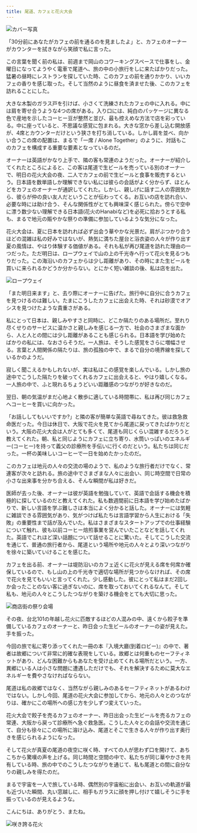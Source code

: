 ```yaml
---
title: 尾道、カフェと花火大会
---
```


![カバー写真](./cover_onomichi-cafe-fireworks.jpg)

「30分前にあなたがカフェの前を通るのを見ましたよ」と、カフェのオーナーがカウンターを拭きながら笑顔で私に言った。

この言葉を聞く前の私は、前週まで岡山のコワーキングスペースで仕事をし、金曜日になってようやく電車で尾道へ、旅の中の小旅行をしに来たばかりだった。猛暑の昼時にレストランを探していた時、このカフェの前を通りかかり、いいカフェの香りを感じ取った。そして当然のように昼食を済ませた後、このカフェを訪れることにした。

大きな木製のガラス戸を引けば、小さくて洗練されたカフェの中に入れる。中には肩を寄せ合うような4つの席がある。入り口には、純白のパッケージに異なる色で産地を示したコーヒー豆が整然と並び、最も控えめな方法で店を彩っている。中に座っていると、不思議な感覚に包まれる。大きな窓から差し込む開放感が、4席とカウンターだけという狭さを打ち消している。しかし肩を並べ、向かい合うこの席の配置は、まるで「一席 / Alone Together」のように、対話もこのカフェを構成する重要な要素となっているのだ。

オーナーは英語がかなり上手で、隣の客も常連のようだった。オーナーが紹介してくれたところによると、この客は尾道で生ビールを売っている別のオーナーで、明日の花火大会の夜、二人でカフェの前で生ビールと食事を販売するという。日本語を数単語しか理解できない私には彼らの会話がよく分からず、ほとんどをカフェのオーナーが通訳してくれた。しかし、親しげに話す二人の雰囲気から、彼らが仲の良い友人だということが伝わってくる。お互いの店を訪れ合い、必要な時には助け合う、そんな関係性がとても興味深く感じられた。傍らで空中に漂う数少ない理解できる日本語(花火のHanabiなど)を必死に拾おうとする私も、まるで地元の賑やかな祭りの準備に参加しているような気分になった。

花火大会は、夏に日本を訪れれば必ず出会う華やかな光景だ。肩がぶつかり合うほどの混雑は私の好みではないが、熱気に満ちた屋台と浴衣姿の人々が作り出す夏の風情は、やはり体験する価値がある。それも私が再び尾道を訪れた理由の一つだった。ただ明日は、ロープウェイで山の上の千光寺へ行って花火を見るつもりだった。この海沿いのカフェからは少し距離があり、その時にまた生ビールを買いに来られるかどうか分からない。とにかく短い雑談の後、私は店を出た。

![ロープウェイ](./cable-car.jpg)

「また明日来ます」と、去り際にオーナーに告げた。旅行中に自分に合うカフェを見つけるのは難しい。たまにこうしたカフェに出会えた時、それは砂漠でオアシスを見つけたような貴重さがある。

私にとって日本は、親しみやすさと同時に、どこか隔たりのある場所だ。至れり尽くせりのサービスに温かさと親しみを感じる一方で、社会のさまざまな面から、人と人との間には少し距離があることも感じられる。日本語を学び始めたばかりの私には、なおさらそうだ。一人旅は、そうした感覚をさらに増幅させる。言葉と人間関係の隔たりは、旅の孤独の中で、まるで自分の境界線を探しているかのようだ。

寂しく聞こえるかもしれないが、実は私はこの感覚を楽しんでいる。しかし旅の途中でこうした隔たりを破ってくれるカフェに出会えると、やはり嬉しくなる。一人旅の中で、ふと現れるちょうどいい距離感のつながりが好きなのだ。

翌日、朝の気温がまだ心地よく散歩に適している時間帯に、私は再び同じカフェへコーヒーを買いに向かった。

「お話ししてもいいですか?」と隣の客が簡単な英語で尋ねてきた。彼は救急救命医だった。今日は休日で、大阪で花火を見てから尾道に戻ってきたばかりだという。大阪の花火大会は人がとても多くて、尾道も同じくらい混雑するだろうと教えてくれた。朝、私と同じようにカフェに立ち寄り、水筒いっぱいのエネルギー(コーヒー)を持って義父の診療所を手伝いに行くのだという。私たちは同じだった。一杯の美味しいコーヒーで一日を始めたかったのだ。

このカフェは地元の人々の交流の場のようで、私のような旅行者だけでなく、常連客が次々と訪れる。旅の途中でさまざまな人々に出会い、同じ時空間で日常の小さな出来事を分かち合える、そんな瞬間が私は好きだ。

医師が去った後、オーナーは彼が英語を勉強していて、英語で会話する機会を積極的に探しているのだと教えてくれた。私も数週間前に日本語を学び始めたばかりで、新しい言語を学ぶ難しさは本当によく分かると話した。オーナーには気軽に雑談できる雰囲気があり、気がつけば私たちは言語学習から人生における「失敗」の重要性まで話が及んでいた。私はさまざまなスタートアップでの仕事経験について触れ、彼も以前コーヒー焙煎事業を営んでいたことなどを話してくれた。英語でこれほど深い話題について話せることに驚いた。そしてこうした交流を通じて、普通の旅行者から、尾道という場所や地元の人々とより深いつながりを徐々に築いていけることを感じた。

カフェを出る前、オーナーは堤防沿いのカフェ近くに花火が見える席を何席か確保しているので、もし山の上の千光寺で適切な場所が見つからなければ、その席で花火を見てもいいと言ってくれた。少し感動した。彼にとって私はまだ2回しか会ったことのない客に過ぎないのに、席を取っておいてくれるなんて。そして私も、地元の人々とこうしたつながりを築ける機会をとても大切に思った。

![商店街の祭り会場](./festival.jpg)

その夜、台北101の年越し花火に匹敵するほどの人混みの中、遠くから餃子を準備しているカフェのオーナーと、昨日会った生ビールのオーナーの姿が見えた。手を振った。

今回の旅で私に寄り添ってくれた一冊の本『入境大廳(到着ロビー)』の中で、著者は故郷について非常に的確な表現をしている。故郷とは何重ものセーフティネットがあり、どんな困難からもあなたを受け止めてくれる場所だという。一方、異郷にいる人は小さな問題に遭遇しただけでも、それを解決するために莫大なエネルギーを費やさなければならない。

尾道は私の故郷ではなく、当然ながら親しみのあるセーフティネットがあるわけではない。しかし今回、尾道の花火大会に参加してから、地元の人々とのつながりは、確かにこの場所への感じ方を少しずつ変えていった。

花火大会で餃子を売るカフェのオーナー、昨日出会った生ビールを売るカフェの常連、大阪から戻って診療所へ急ぐ救急医。こうした人々との会話や交流を通じて、自分も徐々にこの場所に溶け込み、尾道とそこで生きる人々が作り出す奥行きを感じられるようになった。

そして花火が真夏の尾道の夜空に咲く時、すべての人が思わず口を開けて、あちこちから驚嘆の声を上げる。同じ時間と空間の中で、私たちが同じ華やかさを共有している時、旅の中でのこうしたつながりを通じて、私も尾道との間に自分なりの親しみを得たのだ。

まるで宇宙を一人で旅している時、偶然別の宇宙船に出会い、お互いの軌道が最も近づいた瞬間、丸い窓越しに、相手もガラスに顔を押し付けて嬉しそうに手を振っているのが見えるような。

こんにちは、ありがとう、またね。

![咲き誇る花火](./fireworks.jpg)
